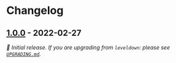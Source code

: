 # Changelog

## [1.0.0] - 2022-02-27

_:seedling: Initial release. If you are upgrading from `leveldown`: please see [`UPGRADING.md`](UPGRADING.md)._

[1.0.0]: https://github.com/Level/classic-level/releases/tag/v1.0.0
